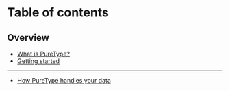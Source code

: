 # Table of contents

## Overview

* [What is PureType?](README.md)
* [Getting started](GETTING\_STARTED.md)

***

* [How PureType handles your data](how-puretype-handles-your-data.md)
